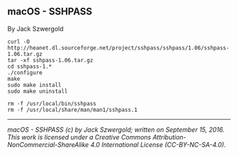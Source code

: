 ## macOS - SSHPASS

By Jack Szwergold

    curl -O http://heanet.dl.sourceforge.net/project/sshpass/sshpass/1.06/sshpass-1.06.tar.gz
    tar -xf sshpass-1.06.tar.gz
    cd sshpass-1.*
    ./configure
    make
    sudo make install
    sudo make uninstall

	rm -f /usr/local/bin/sshpass
	rm -f /usr/local/share/man/man1/sshpass.1

***

*macOS - SSHPASS (c) by Jack Szwergold; written on September 15, 2016. This work is licensed under a Creative Commons Attribution-NonCommercial-ShareAlike 4.0 International License (CC-BY-NC-SA-4.0).*